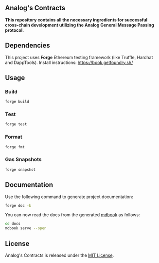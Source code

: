 ## Analog's Contracts

**This repository contains all the necessary ingredients for successful cross-chain development utilizing the Analog General Message Passing protocol.**

## Dependencies

This project uses **Forge** Ethereum testing framework (like Truffle, Hardhat and DappTools).
Install instructions: https://book.getfoundry.sh/

## Usage

### Build

```sh
forge build
```

### Test

```sh
forge test
```

### Format

```sh
forge fmt
```

### Gas Snapshots

```sh
forge snapshot
```

## Documentation 

Use the following command to generate project documentation: 

```sh
forge doc -b
```

You can now read the docs from the generated [mdbook](https://github.com/rust-lang/mdBook) as follows: 

``` sh
cd docs 
mdbook serve --open
```

## License

Analog's Contracts is released under the [MIT License](LICENSE).
